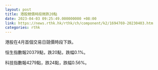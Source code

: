 ```yaml
---
layout: post
title: 港股競價時段微跌20點
date: 2023-04-03 09:25:49.000000000 +08:00
link: https://news.rthk.hk/rthk/ch/component/k2/1694769-20230403.htm
categories: rthk
---
```


港股在4月首個交易日競價時段下跌。

恒生指數報20379點，跌20點，跌幅0.1%。

科技指數報4279點，跌24點，跌幅0.56%。
